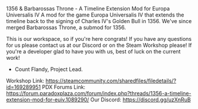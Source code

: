 1356 & Barbarossas Throne - A Timeline Extension Mod for Europa Universalis IV
A mod for the game Europa Universalis IV that extends the timeline back to the signing of Charles IV's Golden Bull in 1356. We've since merged Barbarossas Throne, a submod for 1356.

This is our workspace, so if you're here congrats! If you have any questions for us please contact us at our Discord or on the Steam Workshop please! If you're a developer glad to have you with us, best of luck on the current work! 

- Count Flandy, Project Lead.


Workshop Link: https://steamcommunity.com/sharedfiles/filedetails/?id=169289951
PDX Forums Link: https://forum.paradoxplaza.com/forum/index.php?threads/1356-a-timeline-extension-mod-for-euiv.1089290/
Our Discord: https://discord.gg/uzXnRuB
